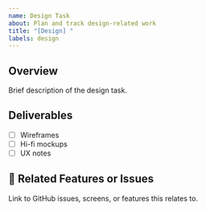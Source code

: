 ```yaml
---
name: Design Task
about: Plan and track design-related work
title: "[Design] "
labels: design
---
```


## Overview
Brief description of the design task.

## Deliverables
- [ ] Wireframes
- [ ] Hi-fi mockups
- [ ] UX notes

## 🔗 Related Features or Issues
Link to GitHub issues, screens, or features this relates to.
